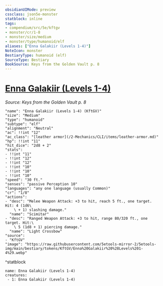 ```yaml
---
obsidianUIMode: preview
cssclass: json5e-monster
statblock: inline
tags:
- compendium/src/5e/kftgv
- monster/cr/1-8
- monster/size/medium
- monster/type/humanoid/elf
aliases: ["Enna Galakiir (Levels 1-4)"]
NoteIcon: monster
BestiaryType: humanoid (elf)
SourceType: Bestiary
BookSource: Keys from the Golden Vault p. 8
---
```

# [Enna Galakiir (Levels 1-4)](2-Mechanics\CLI\bestiary\npc/enna-galakiir-levels-1-4-kftgv.md)
*Source: Keys from the Golden Vault p. 8*  

```statblock
"name": "Enna Galakiir (Levels 1-4) (KftGV)"
"size": "Medium"
"type": "humanoid"
"subtype": "elf"
"alignment": "Neutral"
"ac": !!int "12"
"ac_class": "[leather armor](/2-Mechanics/CLI/items/leather-armor.md)"
"hp": !!int "11"
"hit_dice": "2d8 + 2"
"stats":
- !!int "11"
- !!int "12"
- !!int "12"
- !!int "10"
- !!int "10"
- !!int "10"
"speed": "30 ft."
"senses": "passive Perception 10"
"languages": "any one language (usually Common)"
"cr": "1/8"
"actions":
- "desc": "Melee Weapon Attack: +3 to hit, reach 5 ft., one target. Hit: 4 (1d6\
    \ + 1) slashing damage."
  "name": "Scimitar"
- "desc": "Ranged Weapon Attack: +3 to hit, range 80/320 ft., one target. Hit:\
    \ 5 (1d8 + 1) piercing damage."
  "name": "Light Crossbow"
"source":
- "KftGV"
"image": "https://raw.githubusercontent.com/5etools-mirror-2/5etools-img/main/bestiary/tokens/KftGV/Enna%20Galakiir%20%28Levels%201-4%29.webp"
```
^statblock

```encounter-table
name: Enna Galakiir (Levels 1-4)
creatures:
 - 1: Enna Galakiir (Levels 1-4)
```
